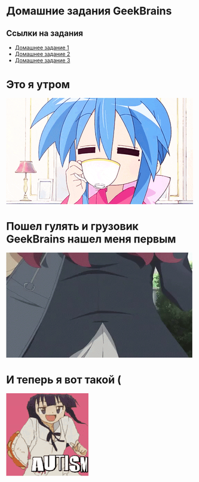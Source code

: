 # Домашние задания GeekBrains
## Ссылки на задания
+ [Домашнее задание 1](./Domashka/Dz1.cs)
+ [Домашнее задание 2](./Domashka/Dz2.cs)
+ [Домашнее задание 3](./Domashka/Dz3.cs)

# Это я утром
![](gb-assets/main.gif)
# Пошел гулять и грузовик GeekBrains нашел меня первым
![](gb-assets/main2.gif)
# И теперь я вот такой (
![](gb-assets/main3.gif)